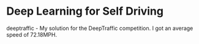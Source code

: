 # Deep Learning for Self Driving
deeptraffic - My solution for the DeepTraffic competition. I got an average speed of 72.18MPH.
